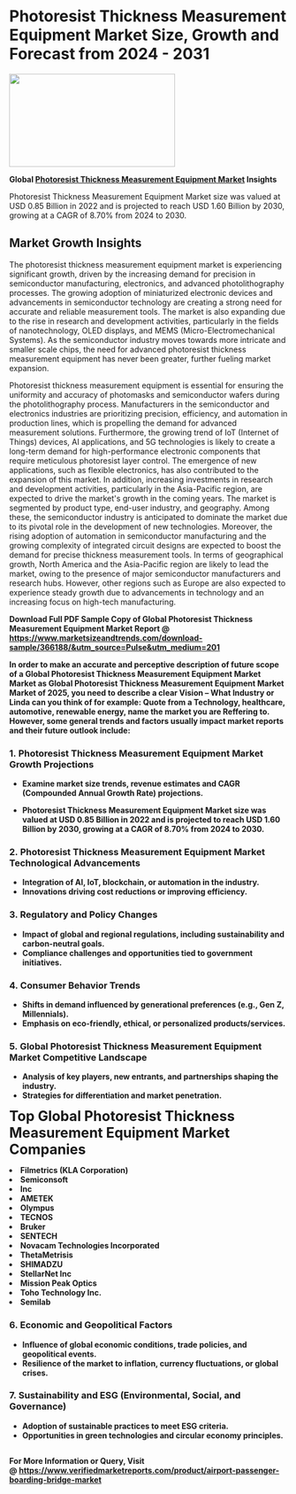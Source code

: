 <H1>Photoresist Thickness Measurement Equipment Market Size, Growth and Forecast from 2024 - 2031</H1><img class="aligncenter size-medium wp-image-584254" src="https://thirdeyenews.in/wp-content/uploads/2024/09/Global-Market-Research-300x168.jpeg" alt="" width="300" height="168" /><p><strong>Global&nbsp;<a href="https://www.marketsizeandtrends.com/download-sample/366188/&amp;utm_source=Pulse&amp;utm_medium=201">Photoresist Thickness Measurement Equipment Market</a> Insights</strong></p><p>Photoresist Thickness Measurement Equipment Market size was valued at USD 0.85 Billion in 2022 and is projected to reach USD 1.60 Billion by 2030, growing at a CAGR of 8.70% from 2024 to 2030.</p><p><h2>Market Growth Insights</h2> <p>The photoresist thickness measurement equipment market is experiencing significant growth, driven by the increasing demand for precision in semiconductor manufacturing, electronics, and advanced photolithography processes. The growing adoption of miniaturized electronic devices and advancements in semiconductor technology are creating a strong need for accurate and reliable measurement tools. The market is also expanding due to the rise in research and development activities, particularly in the fields of nanotechnology, OLED displays, and MEMS (Micro-Electromechanical Systems). As the semiconductor industry moves towards more intricate and smaller scale chips, the need for advanced photoresist thickness measurement equipment has never been greater, further fueling market expansion.</p> <p><strong></strong></p> <p>Photoresist thickness measurement equipment is essential for ensuring the uniformity and accuracy of photomasks and semiconductor wafers during the photolithography process. Manufacturers in the semiconductor and electronics industries are prioritizing precision, efficiency, and automation in production lines, which is propelling the demand for advanced measurement solutions. Furthermore, the growing trend of IoT (Internet of Things) devices, AI applications, and 5G technologies is likely to create a long-term demand for high-performance electronic components that require meticulous photoresist layer control. The emergence of new applications, such as flexible electronics, has also contributed to the expansion of this market. In addition, increasing investments in research and development activities, particularly in the Asia-Pacific region, are expected to drive the market's growth in the coming years. The market is segmented by product type, end-user industry, and geography. Among these, the semiconductor industry is anticipated to dominate the market due to its pivotal role in the development of new technologies. Moreover, the rising adoption of automation in semiconductor manufacturing and the growing complexity of integrated circuit designs are expected to boost the demand for precise thickness measurement tools. In terms of geographical growth, North America and the Asia-Pacific region are likely to lead the market, owing to the presence of major semiconductor manufacturers and research hubs. However, other regions such as Europe are also expected to experience steady growth due to advancements in technology and an increasing focus on high-tech manufacturing. <p><strong></p><p><span class=""><strong>Download Full PDF Sample Copy of Global Photoresist Thickness Measurement Equipment Market Report</strong> @ <a href="https://www.marketsizeandtrends.com/download-sample/366188/&amp;utm_source=Pulse&amp;utm_medium=201" target="_blank">https://www.marketsizeandtrends.com/download-sample/366188/&amp;utm_source=Pulse&amp;utm_medium=201</a></span></p><p>In order to make an accurate and perceptive description of future scope of a Global&nbsp;Photoresist Thickness Measurement Equipment Market Market as Global&nbsp;Photoresist Thickness Measurement Equipment Market Market of 2025, you need to describe a clear Vision &ndash; What Industry or Linda can you think of for example: Quote from a Technology, healthcare, automotive, renewable energy, name the market you are Reffering to. However, some general trends and factors usually impact market reports and their future outlook include:</p><h3>1.&nbsp;<strong>Photoresist Thickness Measurement Equipment Market Growth Projections</strong></h3><ul><li>Examine market size trends, revenue estimates and CAGR (Compounded Annual Growth Rate) projections.</li><li><p>Photoresist Thickness Measurement Equipment Market size was valued at USD 0.85 Billion in 2022 and is projected to reach USD 1.60 Billion by 2030, growing at a CAGR of 8.70% from 2024 to 2030.</p></li></ul><h3>2.&nbsp;<strong>Photoresist Thickness Measurement Equipment Market Technological Advancements</strong></h3><ul><li>Integration of AI, IoT, blockchain, or automation in the industry.</li><li>Innovations driving cost reductions or improving efficiency.</li></ul><h3>3.&nbsp;<strong>Regulatory and Policy Changes</strong></h3><ul><li>Impact of global and regional regulations, including sustainability and carbon-neutral goals.</li><li>Compliance challenges and opportunities tied to government initiatives.</li></ul><h3>4.&nbsp;<strong>Consumer Behavior Trends</strong></h3><ul><li>Shifts in demand influenced by generational preferences (e.g., Gen Z, Millennials).</li><li>Emphasis on eco-friendly, ethical, or personalized products/services.</li></ul><h3>5.&nbsp;<strong>Global Photoresist Thickness Measurement Equipment Market Competitive Landscape</strong></h3><ul><li>Analysis of key players, new entrants, and partnerships shaping the industry.</li><li>Strategies for differentiation and market penetration.</li></ul><p data-pm-slice="1 1 []"><span style="color: inherit; font-family: inherit; font-size: 25px;">Top Global Photoresist Thickness Measurement Equipment Market Companies</span></p><div class="" data-test-id=""><p><li>Filmetrics (KLA Corporation)</li><li> Semiconsoft</li><li> Inc</li><li> AMETEK</li><li> Olympus</li><li> TECNOS</li><li> Bruker</li><li> SENTECH</li><li> Novacam Technologies Incorporated</li><li> ThetaMetrisis</li><li> SHIMADZU</li><li> StellarNet Inc</li><li> Mission Peak Optics</li><li> Toho Technology Inc.</li><li> Semilab</li></p></div><h3>6.&nbsp;<strong>Economic and Geopolitical Factors</strong></h3><ul><li>Influence of global economic conditions, trade policies, and geopolitical events.</li><li>Resilience of the market to inflation, currency fluctuations, or global crises.</li></ul><h3>7.&nbsp;<strong>Sustainability and ESG (Environmental, Social, and Governance)</strong></h3><ul><li>Adoption of sustainable practices to meet ESG criteria.</li><li>Opportunities in green technologies and circular economy principles.</li></ul><h2><strong style="font-size: 14px;">For More Information or Query, Visit @&nbsp;</strong><a style="background-color: #ffffff; font-size: 14px;" href="https://www.marketsizeandtrends.com/report/photoresist-thickness-measurement-equipment-market/" target="_blank">https://www.verifiedmarketreports.com/product/airport-passenger-boarding-bridge-market</a></h2>
